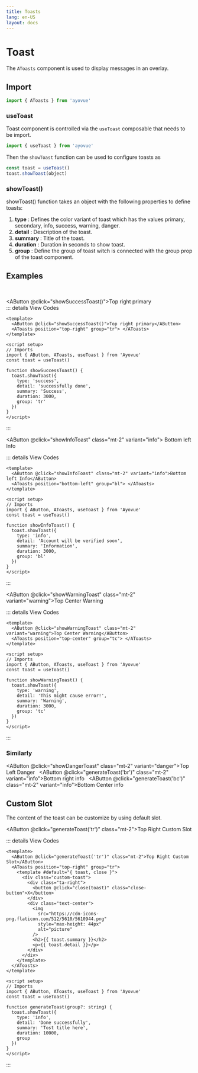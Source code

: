 ```yaml
---
title: Toasts
lang: en-US
layout: docs
---
```


<script setup lang="ts">

import { ref, reactive, computed } from "vue";
import { AButton, AToasts, AToast } from '../../src/'
import { generateComponentCode } from "../utils/functions";
import { useToast } from "../../src";
const { showToast } = useToast();
const toast = useToast();

const code = computed(() => {
  // return generateComponentCode(componentData);
  return `function showInfoToast() {
  showToast({
    type: "info",
    detail: "Account will be verified soon",
    summary: "Information",
    duration: 3333,
    group: "br"
  });
}`;
});

function generateToast(group?: string) {
  showToast({
    type: "info",
    detail: "Done successfully",
    summary: "Tost title here",
    duration: 10000,
    group
  });
}

function showSuccessToast() {
  toast.showToast({
    type: "success",
    detail: "successfully done",
    summary: "Success",
    duration: 3333,
    group: "tpr"
  });
}

function showDangerToast() {
  showToast({
    type: "danger",
    detail: "Something went wrong! tl",
    summary: "Error",
    duration: 3333,
    group: "tl"
  });
}

function showWarningToast() {
  showToast({
    type: "warning",
    detail: "This might cause error!",
    summary: "Warning",
    duration: 3333,
    group: "tc"
  });
}

function showInfoToast() {
  showToast({
    type: "info",
    detail: "Account will be verified soon",
    summary: "Information",
    duration: 3000,
    group: "bl"
  });
}

</script>

<style>

.custom-toast {
  /* border: 1px solid gray; */
  min-height: 99px;
  width: 333px;
  padding: 15px 9px;
  color: #22c55e;
  background: #f0fdf4;
  border: 1px solid #22c55e;
  border-radius: 4px;
  position: relative;
}

.close-button {
  background: none;
  border: none;
  cursor: pointer;
  font-weight: bold;
  position: absolute;
  top: 0;
  right: 0;
  z-index: 99;
  padding: 5px 9px;
  color: red;
  opacity: 0.8;
}

.close-button:hover {
  opacity: 1;
}
</style>

# Toast

The <code>AToasts</code> component is used to display messages in an overlay.

<div>
  <AToasts position="top-left" group="tl"></AToasts>
  <AToasts position="top-right" group="tpr"> </AToasts>
  <AToasts position="top-center" group="tc"> </AToasts>
  <AToasts position="bottom-left" group="bl"> </AToasts>
  <AToasts position="bottom-right" group="br"> </AToasts>
  <AToasts position="bottom-center" group="bc"> </AToasts>
  <AToasts position="top-right" group="tr">
    <template #default="{ toast, close }">
      <div class="custom-toast">
        <div class="ta-right">
          <button @click="close(toast)" class="close-button">X</button>
        </div>
        <div class="text-center">
          <img src="https://cdn-icons-png.flaticon.com/512/5610/5610944.png" style="max-hright: 44px" alt="" />
          <h2>{{ toast.summary }}</h2>
          <p>{{ toast.detail }}</p>
        </div>
      </div>
    </template>
  </AToasts>
</div>

## Import

```js
import { AToasts } from 'ayovue'
```

### useToast

Toast component is controlled via the <code>useToast</code> composable that needs to be import.

```js
import { useToast } from 'ayovue'
```

Then the <code>showToast</code> function can be used to configure toasts as

```js
const toast = useToast()
toast.showToast(object)
```

### showToast()

showToast() function takes an object with the following properties to define toasts:

1. <b>type</b> : Defines the color variant of toast which has the values primary, secondary, info, success, warning, danger.
2. <b>detail</b> : Description of the toast.
3. <b>summary</b> : Title of the toast.
4. <b>duration</b> : Duration in seconds to show toast.
5. <b>group</b> : Define the group of toast witch is connected with the group prop of the toast component.

## Examples

<br/>

<AButton @click="showSuccessToast()">Top right primary</AButton> <br />
::: details View Codes

```vue
<template>
  <AButton @click="showSuccessToast()">Top right primary</AButton>
  <AToasts position="top-right" group="tr"> </AToasts>
</template>

<script setup>
// Imports
import { AButton, AToasts, useToast } from 'Ayovue'
const toast = useToast()

function showSuccessToast() {
  toast.showToast({
    type: 'success',
    detail: 'successfully done',
    summary: 'Success',
    duration: 3000,
    group: 'tr'
  })
}
</script>
```

:::

<AButton @click="showInfoToast" class="mt-2" variant="info">
Bottom left Info
</AButton>

::: details View Codes

```vue
<template>
  <AButton @click="showInfoToast" class="mt-2" variant="info">Bottom left Info</AButton>
  <AToasts position="bottom-left" group="bl"> </AToasts>
</template>

<script setup>
// Imports
import { AButton, AToasts, useToast } from 'Ayovue'
const toast = useToast()

function showInfoToast() {
  toast.showToast({
    type: 'info',
    detail: 'Account will be verified soon',
    summary: 'Information',
    duration: 3000,
    group: 'bl'
  })
}
</script>
```

:::

<AButton @click="showWarningToast" class="mt-2" variant="warning">Top Center Warning</AButton>

::: details View Codes

```vue
<template>
  <AButton @click="showWarningToast" class="mt-2" variant="warning">Top Center Warning</AButton>
  <AToasts position="top-center" group="tc"> </AToasts>
</template>

<script setup>
// Imports
import { AButton, AToasts, useToast } from 'Ayovue'
const toast = useToast()

function showWarningToast() {
  toast.showToast({
    type: 'warning',
    detail: 'This might cause error!',
    summary: 'Warning',
    duration: 3000,
    group: 'tc'
  })
}
</script>
```

:::

### Similarly

<AButton @click="showDangerToast" class="mt-2" variant="danger">Top Left Danger</AButton> &nbsp;
<AButton @click="generateToast('br')" class="mt-2" variant="info">Bottom right info</AButton> &nbsp;
<AButton @click="generateToast('bc')" class="mt-2" variant="info">Bottom Center info</AButton>

## Custom Slot

The content of the toast can be customize by using default slot.

<AButton @click="generateToast('tr')" class="mt-2">Top Right Custom Slot</AButton>

::: details View Codes

```vue
<template>
  <AButton @click="generateToast('tr')" class="mt-2">Top Right Custom Slot</AButton>
  <AToasts position="top-right" group="tr">
    <template #default="{ toast, close }">
      <div class="custom-toast">
        <div class="ta-right">
          <button @click="close(toast)" class="close-button">X</button>
        </div>
        <div class="text-center">
          <img
            src="https://cdn-icons-png.flaticon.com/512/5610/5610944.png"
            style="max-height: 44px"
            alt="picture"
          />
          <h2>{{ toast.summary }}</h2>
          <p>{{ toast.detail }}</p>
        </div>
      </div>
    </template>
  </AToasts>
</template>

<script setup>
// Imports
import { AButton, AToasts, useToast } from 'Ayovue'
const toast = useToast()

function generateToast(group?: string) {
  toast.showToast({
    type: 'info',
    detail: 'Done successfully',
    summary: 'Tost title here',
    duration: 10000,
    group
  })
}
</script>
```

:::
